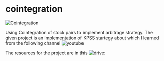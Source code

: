 # cointegration
![Cointegration]([image_url](https://github.com/arunaabh95/cointegration/blob/master/static/login/images/icon.png))

Using Cointegration of stock pairs to implement arbitrage strategy. The given project is an implementation of KPSS startegy about which I learned from the following channel ![youtube](https://www.youtube.com/@NEDLeducation) 

The resources for the project are in this ![drive](https://www.youtube.com/redirect?event=comments&redir_token=QUFFLUhqbHNiNHVxLVc4TjVIZ1ZYSXgyZGVpYkxubktDd3xBQ3Jtc0ttWUdTSWZGTk5FQ0VRYWNlbDA3R2oyX2g4YklPbWtKWEQwNlNwSGRjb190RTBvY2xxOXpnVEtvU1hsRFpHbXFqd0RwV082cEhBbFg0XzRyUDNzdDF1UC0zZmdhN1Y5dGpCMWQzR21FQTRSSWZaU29rVQ&q=https%3A%2F%2Fdrive.google.com%2Fdrive%2Ffolders%2F1sP40IW0p0w5IETCgo464uhDFfdyR6rh7&stzid=UgyXiPJPZPWy2TVNUr94AaABAg):
